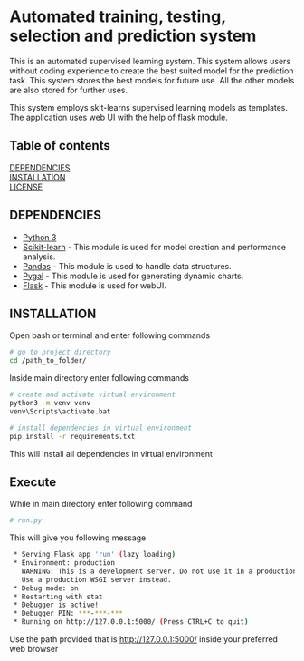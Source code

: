 # Automated training, testing, selection and prediction system

This is an automated supervised learning system. This system allows users without coding experience to create the best suited model for the prediction task. This system stores the best models for future use. All the other models are also stored for further uses.

This system employs skit-learns supervised learning models as templates. The application uses web UI with the help of flask module.

## Table of contents

[DEPENDENCIES](DEPENDENCIES)\
[INSTALLATION](INSTALLATION)\
[LICENSE](LICENSE)

## DEPENDENCIES

- [Python 3](https://www.python.org/downloads/)
- [Scikit-learn](https://pypi.org/project/scikit-learn/) - This module is used for model creation and performance analysis.
- [Pandas](https://pypi.org/project/pandas/) - This module is used to handle data structures.
- [Pygal](https://pypi.org/project/pygal/) - This module is used for generating dynamic charts.
- [Flask](https://pypi.org/project/Flask/) - This module is used for webUI.

## INSTALLATION

Open bash or terminal and enter following commands

```sh
# go to project directory
cd /path_to_folder/
```
Inside main directory enter following commands

```sh
# create and activate virtual environment
python3 -m venv venv
venv\Scripts\activate.bat

# install dependencies in virtual environment
pip install -r requirements.txt
```
This will install all dependencies in virtual environment

## Execute

While in main directory enter following command

```sh
# run.py
```

This will give you following message

```sh
 * Serving Flask app 'run' (lazy loading)
 * Environment: production
   WARNING: This is a development server. Do not use it in a production deployment.
   Use a production WSGI server instead.
 * Debug mode: on
 * Restarting with stat
 * Debugger is active!
 * Debugger PIN: ***-***-***
 * Running on http://127.0.0.1:5000/ (Press CTRL+C to quit)
```

Use the path provided that is http://127.0.0.1:5000/ inside your preferred web browser
